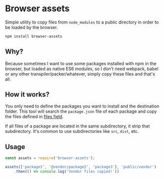 # Browser assets

Simple utility to copy files from `node_modules` to a public directory in order to be loaded by the browser.

```sh
npm install browser-assets
```

## Why?

Because sometimes I want to use some packages installed with npm in the browser, but loaded as native ES6 modules, so I don't need webpack, babel or any other transpiler/packer/whatever, simply copy these files and that's all.

## How it works?

You only need to define the packages you want to install and the destination folder. This tool will search the `package.json` file of each package and copy the files defined in [files field](https://docs.npmjs.com/files/package.json#files).

If all files of a package are located in the same subdirectory, it strip that subdirectory. It's common to use subdirectories like `src`, `dist`, etc.

## Usage

```js
const assets = require('browser-assets');

assets(['package1', '@vendor/package2', 'package3'], 'public/vendor')
	.then(() => console.log('Vendor files copied!'))
```

